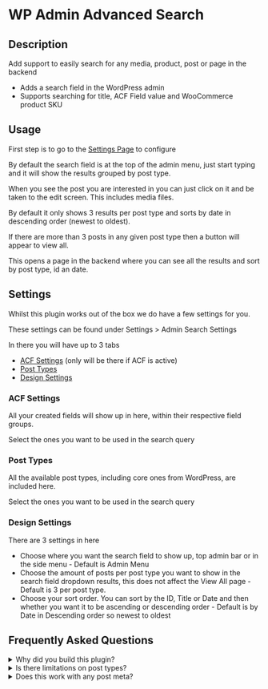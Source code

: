 # WP Admin Advanced Search

## Description

Add support to easily search for any media, product, post or page in the backend

* Adds a search field in the WordPress admin
* Supports searching for title, ACF Field value and WooCommerce product SKU

## Usage

First step is to go to the [Settings Page](#settings) to configure

By default the search field is at the top of the admin menu, just start typing and it will show the results grouped by post type.

When you see the post you are interested in you can just click on it and be taken to the edit screen. This includes media files.

By default it only shows 3 results per post type and sorts by date in descending order (newest to oldest).

If there are more than 3 posts in any given post type then a button will appear to view all.

This opens a page in the backend where you can see all the results and sort by post type, id an date.

## Settings

Whilst this plugin works out of the box we do have a few settings for you.

These settings can be found under Settings > Admin Search Settings

In there you will have up to 3 tabs

* [ACF Settings](#acf-settings) (only will be there if ACF is active)
* [Post Types](#post-types)
* [Design Settings](#custom-implementation)

### ACF Settings

All your created fields will show up in here, within their respective field groups.

Select the ones you want to be used in the search query

### Post Types

All the available post types, including core ones from WordPress, are included here.

Select the ones you want to be used in the search query

### Design Settings

There are 3 settings in here

* Choose where you want the search field to show up, top admin bar or in the side menu - Default is Admin Menu
* Choose the amount of posts per post type you want to show in the search field dropdown results, this does not affect the View All page - Default is 3 per post type.
* Choose your sort order. You can sort by the ID, Title or Date and then whether you want it to be ascending or descending order - Default is by Date in Descending order so newest to oldest

## Frequently Asked Questions

<details>
<summary>Why did you build this plugin?</summary>

I wanted an easy way to find posts, pages and media within the backend and I wanted it to be accessible where I wanted it and work via ajax so it is low resources when not being used

</details>

<details>
<summary>Is there limitations on post types?</summary>

No, this works with all registered post types, you can choose which ones to ignore in the [Settings](#settings) page

</details>

<details>
<summary>Does this work with any post meta?</summary>

No, this only searches ACF fields that are enabled in the [Settings](#settings) page and WooCommerce Product SKUs

</details>